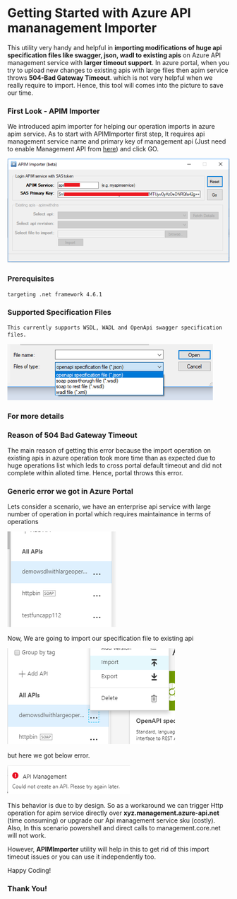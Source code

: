 # Getting Started with Azure API mananagement Importer

This utility very handy and helpful in <b>importing modifications of huge api specification files like swagger, json, wadl to existing apis</b> on Azure API management service with <b>larger timeout support</b>.
In azure portal, when you try to upload new changes to existing apis with large files then apim service throws <b>504-Bad Gateway Timeout</b>. which is not very helpful when we really require to import. Hence, this tool will comes into the picture to save our time.

### First Look - APIM Importer

We introduced apim importer for helping our operation imports in azure apim service. As to start with APIMImporter first step, It requires api management service name and primary key of management api (Just need to enable Management API from [here](https://docs.microsoft.com/en-us/rest/api/apimanagement/apimanagementrest/api-management-rest#EnableRESTAPI)) and click GO.  

![Screenshot](https://github.com/manishkiet86/Azure-API-mananagement-Importer/blob/master/images/Apimimporter.png)


### Prerequisites

```
targeting .net framework 4.6.1
```

### Supported Specification Files
```
This currently supports WSDL, WADL and OpenApi swagger specification files. 
```

![Screenshot](https://github.com/manishkiet86/Azure-API-mananagement-Importer/blob/master/images/specificationtypes.png)


### For more details

### Reason of 504 Bad Gateway Timeout
The main reason of getting this error because the import operation on existing apis in azure operation took more time than as expected due to huge operations list which leds to cross portal default timeout and did not complete within alloted time. Hence, portal throws this error.

### Generic error we got in Azure Portal

Lets consider a scenario, we have an enterprise api service with large number of operation in portal which requires maintainance in terms of operations

![Screenshot](https://github.com/manishkiet86/Azure-API-mananagement-Importer/blob/master/images/existingApi.png)

Now, We are going to import our specification file to existing api

![Screenshot](https://github.com/manishkiet86/Azure-API-mananagement-Importer/blob/master/images/existingApiImport.png)

but here we got below error.

![Screenshot](https://github.com/manishkiet86/Azure-API-mananagement-Importer/blob/master/images/PortalError.png)


This behavior is due to by design. So as a workaround we can trigger Http operation for apim service directly over <b>xyz.management.azure-api.net</b> (time consuming) or upgrade our Api management service sku (costly). Also, In this scenario powershell and direct calls to management.core.net will not work.    

However, <b>APIMImporter</b> utility will help in this to get rid of this import timeout issues or you can use it independently too. 

Happy Coding!
### Thank You!
